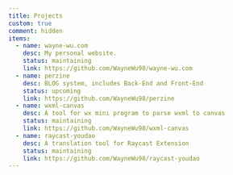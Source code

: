 ```yaml
---
title: Projects
custom: true
comment: hidden
items:
  - name: wayne-wu.com
    desc: My personal website.
    status: maintaining
    link: https://github.com/WayneWu98/wayne-wu.com
  - name: perzine
    desc: BLOG system, includes Back-End and Front-End
    status: upcoming
    link: https://github.com/WayneWu98/perzine
  - name: wxml-canvas
    desc: A tool for wx mini program to parse wxml to canvas
    status: maintaining
    link: https://github.com/WayneWu98/wxml-canvas
  - name: raycast-youdao
    desc: A translation tool for Raycast Extension
    status: maintaining
    link: https://github.com/WayneWu98/raycast-youdao
---
```


<Banner title="Projects" desc="All projects maintained by me" />
<Space :size="64" />
<ListProjects :projects="frontmatter.items" />